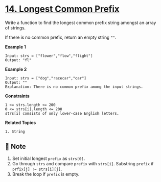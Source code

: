 # [14. Longest Common Prefix](https://leetcode.com/problems/longest-common-prefix)

Write a function to find the longest common prefix string amongst an array of strings.

If there is no common prefix, return an empty string `""`.

**Example 1**

```text
Input: strs = ["flower","flow","flight"]
Output: "fl"
```

**Example 2**

```text
Input: strs = ["dog","racecar","car"]
Output: ""
Explanation: There is no common prefix among the input strings.
```

**Constraints**

```text
1 <= strs.length <= 200
0 <= strs[i].length <= 200
strs[i] consists of only lower-case English letters.
```

**Related Topics**

```text
1. String
```

## :memo: Note

1. Set initial longest `prefix` as `strs[0]`.
2. Go through `strs` and compare `prefix` with `strs[i]`. Substring `prefix` if `prfix[j] != strs[i][j]`.
3. Break the loop if `prefix` is empty.
